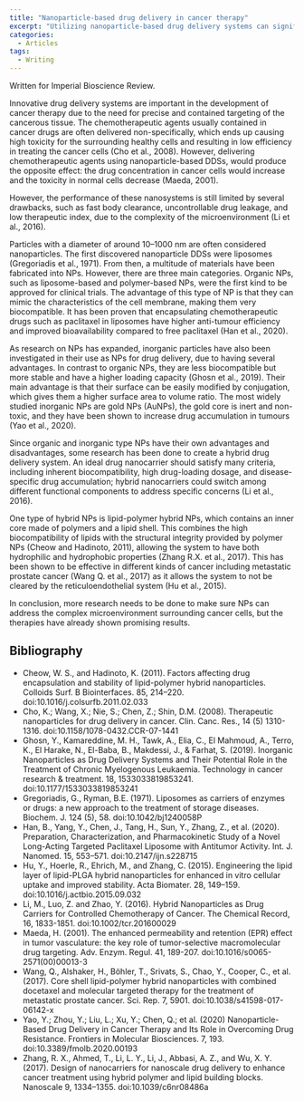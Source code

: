 ```yaml
---
title: "Nanoparticle-based drug delivery in cancer therapy"
excerpt: "Utilizing nanoparticle-based drug delivery systems can significantly enhance drug concentration in cancer cells while minimizing toxicity in healthy cells."
categories:
  - Articles
tags:
  - Writing
---
```

Written for Imperial Bioscience Review.

Innovative drug delivery systems are important in the development of cancer therapy due to the need for precise and contained targeting of the cancerous tissue. The chemotherapeutic agents usually contained in cancer drugs are often delivered non-specifically, which ends up causing high toxicity for the surrounding healthy cells and resulting in low efficiency in treating the cancer cells (Cho et al., 2008). However, delivering chemotherapeutic agents using nanoparticle-based DDSs, would produce the opposite effect: the drug concentration in cancer cells would increase and the toxicity in normal cells decrease (Maeda, 2001).

However, the performance of these nanosystems is still limited by several drawbacks, such as fast body clearance, uncontrollable drug leakage, and low therapeutic index, due to the complexity of the microenvironment (Li et al., 2016).

Particles with a diameter of around 10–1000 nm are often considered nanoparticles. The first discovered nanoparticle DDSs were liposomes (Gregoriadis et al., 1971). From then, a multitude of materials have been fabricated into NPs. However, there are three main categories. 
Organic NPs, such as liposome-based and polymer-based NPs, were the first kind to be approved for clinical trials. The advantage of this type of NP is that they can mimic the characteristics of the cell membrane, making them very biocompatible. It has been proven that encapsulating chemotherapeutic drugs such as paclitaxel in liposomes have higher anti-tumour efficiency and improved bioavailability compared to free paclitaxel (Han et al., 2020). 

As research on NPs has expanded, inorganic particles have also been investigated in their use as NPs for drug delivery, due to having several advantages. In contrast to organic NPs, they are less biocompatible but more stable and have a higher loading capacity (Ghosn et al., 2019). Their main advantage is that their surface can be easily modified by conjugation, which gives them a higher surface area to volume ratio. The most widely studied inorganic NPs are gold NPs (AuNPs), the gold core is inert and non-toxic, and they have been shown to increase drug accumulation in tumours (Yao et al., 2020).

Since organic and inorganic type NPs have their own advantages and disadvantages, some research has been done to create a hybrid drug delivery system. An ideal drug nanocarrier should satisfy many criteria, including inherent biocompatibility, high drug-loading dosage, and disease-specific drug accumulation; hybrid nanocarriers could switch among different functional components to address specific concerns (Li et al., 2016).

One type of hybrid NPs is lipid-polymer hybrid NPs, which contains an inner core made of polymers and a lipid shell. This combines the high biocompatibility of lipids with the structural integrity provided by polymer NPs (Cheow and Hadinoto, 2011), allowing the system to have both hydrophilic and hydrophobic properties (Zhang R.X. et al., 2017). This has been shown to be effective in different kinds of cancer including metastatic prostate cancer (Wang Q. et al., 2017) as it allows the system to not be cleared by the reticuloendothelial system (Hu et al., 2015).

In conclusion, more research needs to be done to make sure NPs can address the complex microenvironment surrounding cancer cells, but the therapies have already shown promising results.
 
## Bibliography

-	Cheow, W. S., and Hadinoto, K. (2011). Factors affecting drug encapsulation and stability of lipid-polymer hybrid nanoparticles. Colloids Surf. B Biointerfaces. 85, 214–220. doi:10.1016/j.colsurfb.2011.02.033
- Cho, K.; Wang, X.; Nie, S.; Chen, Z.; Shin, D.M. (2008). Therapeutic nanoparticles for drug delivery in cancer. Clin. Canc. Res., 14 (5) 1310-1316. doi:10.1158/1078-0432.CCR-07-1441
- Ghosn, Y., Kamareddine, M. H., Tawk, A., Elia, C., El Mahmoud, A., Terro, K., El Harake, N., El-Baba, B., Makdessi, J., & Farhat, S. (2019). Inorganic Nanoparticles as Drug Delivery Systems and Their Potential Role in the Treatment of Chronic Myelogenous Leukaemia. Technology in cancer research & treatment. 18, 1533033819853241. doi:10.1177/1533033819853241
- Gregoriadis, G., Ryman, B.E. (1971). Liposomes as carriers of enzymes or drugs: a new approach to the treatment of storage diseases. Biochem. J. 124 (5), 58. doi:10.1042/bj1240058P
- Han, B., Yang, Y., Chen, J., Tang, H., Sun, Y., Zhang, Z., et al. (2020). Preparation, Characterization, and Pharmacokinetic Study of a Novel Long-Acting Targeted Paclitaxel Liposome with Antitumor Activity. Int. J. Nanomed. 15, 553–571. doi:10.2147/ijn.s228715
- Hu, Y., Hoerle, R., Ehrich, M., and Zhang, C. (2015). Engineering the lipid layer of lipid-PLGA hybrid nanoparticles for enhanced in vitro cellular uptake and improved stability. Acta Biomater. 28, 149–159. doi:10.1016/j.actbio.2015.09.032
- Li, M., Luo, Z. and Zhao, Y. (2016). Hybrid Nanoparticles as Drug Carriers for Controlled Chemotherapy of Cancer. The Chemical Record, 16, 1833-1851. doi:10.1002/tcr.201600029
- Maeda, H. (2001). The enhanced permeability and retention (EPR) effect in tumor vasculature: the key role of tumor-selective macromolecular drug targeting. Adv. Enzym. Regul. 41, 189-207. doi:10.1016/s0065-2571(00)00013-3 
- Wang, Q., Alshaker, H., Böhler, T., Srivats, S., Chao, Y., Cooper, C., et al. (2017). Core shell lipid-polymer hybrid nanoparticles with combined docetaxel and molecular targeted therapy for the treatment of metastatic prostate cancer. Sci. Rep. 7, 5901. doi:10.1038/s41598-017-06142-x
- Yao, Y.; Zhou, Y.; Liu, L.; Xu, Y.; Chen, Q.; et al. (2020) Nanoparticle-Based Drug Delivery in Cancer Therapy and Its Role in Overcoming Drug Resistance. Frontiers in Molecular Biosciences. 7, 193. doi:10.3389/fmolb.2020.00193
- Zhang, R. X., Ahmed, T., Li, L. Y., Li, J., Abbasi, A. Z., and Wu, X. Y. (2017). Design of nanocarriers for nanoscale drug delivery to enhance cancer treatment using hybrid polymer and lipid building blocks. Nanoscale 9, 1334–1355. doi:10.1039/c6nr08486a
